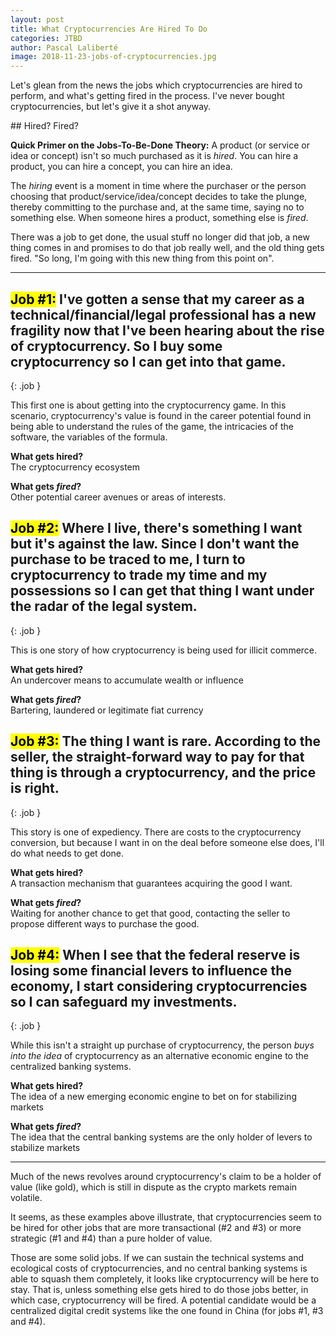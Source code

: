```yaml
---
layout: post
title: What Cryptocurrencies Are Hired To Do
categories: JTBD
author: Pascal Laliberté
image: 2018-11-23-jobs-of-cryptocurrencies.jpg
---
```


Let's glean from the news the jobs which cryptocurrencies are hired to perform, and what's getting fired in the process. I've never bought cryptocurrencies, but let's give it a shot anyway.

<div class="primer" markdown="1">
## Hired? Fired?

**Quick Primer on the Jobs-To-Be-Done Theory:** A product (or service or idea or concept) isn't so much purchased as it is _hired_. You can hire a product, you can hire a concept, you can hire an idea.

The _hiring_ event is a moment in time where the purchaser or the person choosing that product/service/idea/concept decides to take the plunge, thereby committing to the purchase and, at the same time, saying no to something else. When someone hires a product, something else is _fired_.

There was a job to get done, the usual stuff no longer did that job, a new thing comes in and promises to do that job really well, and the old thing gets fired. "So long, I'm going with this new thing from this point on".
</div>

---

## <mark>Job #1:</mark> I've gotten a sense that my career as a technical/financial/legal professional has a new fragility now that I've been hearing about the rise of cryptocurrency. So I buy some cryptocurrency so I can get into that game.
{: .job }

This first one is about getting into the cryptocurrency game. In this scenario, cryptocurrency's value is found in the career potential found in being able to understand the rules of the game, the intricacies of the software, the variables of the formula.

**What gets hired?**  
The cryptocurrency ecosystem

**What gets _fired_?**  
Other potential career avenues or areas of interests.

## <mark>Job #2:</mark> Where I live, there's something I want but it's against the law. Since I don't want the purchase to be traced to me, I turn to cryptocurrency to trade my time and my possessions so I can get that thing I want under the radar of the legal system.
{: .job }

This is one story of how cryptocurrency is being used for illicit commerce.

**What gets hired?**  
An undercover means to accumulate wealth or influence  

**What gets _fired_?**  
Bartering, laundered or legitimate fiat currency

## <mark>Job #3:</mark> The thing I want is rare. According to the seller, the straight-forward way to pay for that thing is through a cryptocurrency, and the price is right.
{: .job }

This story is one of expediency. There are costs to the cryptocurrency conversion, but because I want in on the deal before someone else does, I'll do what needs to get done.

**What gets hired?**  
A transaction mechanism that guarantees acquiring the good I want.

**What gets _fired_?**  
Waiting for another chance to get that good, contacting the seller to propose different ways to purchase the good.

## <mark>Job #4:</mark> When I see that the federal reserve is losing some financial levers to influence the economy, I start considering cryptocurrencies so I can safeguard my investments.
{: .job }

While this isn't a straight up purchase of cryptocurrency, the person _buys into the idea_ of cryptocurrency as an alternative economic engine to the centralized banking systems.

**What gets hired?**  
The idea of a new emerging economic engine to bet on for stabilizing markets  

**What gets _fired_?**  
The idea that the central banking systems are the only holder of levers to stabilize markets

---

Much of the news revolves around cryptocurrency's claim to be a holder of value (like gold), which is still in dispute as the crypto markets remain volatile.

It seems, as these examples above illustrate, that cryptocurrencies seem to be hired for other jobs that are more transactional (#2 and #3) or more strategic (#1 and #4) than a pure holder of value.

Those are some solid jobs. If we can sustain the technical systems and ecological costs of cryptocurrencies, and no central banking systems is able to squash them completely, it looks like cryptocurrency will be here to stay. That is, unless something else gets hired to do those jobs better, in which case, cryptocurrency will be fired. A potential candidate would be a centralized digital credit systems like the one found in China (for jobs #1, #3 and #4).
